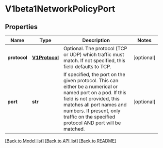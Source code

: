 # V1beta1NetworkPolicyPort

## Properties
Name | Type | Description | Notes
------------ | ------------- | ------------- | -------------
**protocol** | [**V1Protocol**](V1Protocol.md) | Optional.  The protocol (TCP or UDP) which traffic must match. If not specified, this field defaults to TCP. | [optional] 
**port** | **str** | If specified, the port on the given protocol.  This can either be a numerical or named port on a pod.  If this field is not provided, this matches all port names and numbers. If present, only traffic on the specified protocol AND port will be matched. | [optional] 

[[Back to Model list]](../README.md#documentation-for-models) [[Back to API list]](../README.md#documentation-for-api-endpoints) [[Back to README]](../README.md)


